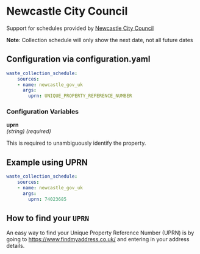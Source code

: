 # Newcastle City Council

Support for schedules provided by [Newcastle City Council](https://community.newcastle.gov.uk/my-neighbourhood/)

**Note**: Collection schedule will only show the next date, not all future dates

## Configuration via configuration.yaml

```yaml
waste_collection_schedule:
    sources:
    - name: newcastle_gov_uk
      args:
        uprn: UNIQUE_PROPERTY_REFERENCE_NUMBER
```

### Configuration Variables

**uprn**<br>
*(string) (required)*

This is required to unambiguously identify the property.

## Example using UPRN
```yaml
waste_collection_schedule:
    sources:
    - name: newcastle_gov_uk
      args:
        uprn: 74023685
```

## How to find your `UPRN`

An easy way to find your Unique Property Reference Number (UPRN) is by going to https://www.findmyaddress.co.uk/ and entering in your address details.